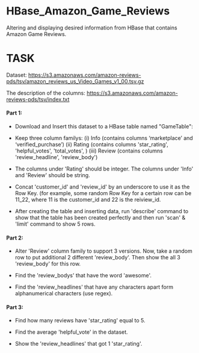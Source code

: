 # HBase_Amazon_Game_Reviews
Altering and  displaying desired information from HBase that contains Amazon Game Reviews.

# TASK

Dataset: https://s3.amazonaws.com/amazon-reviews-pds/tsv/amazon_reviews_us_Video_Games_v1_00.tsv.gz

The description of the columns: https://s3.amazonaws.com/amazon-reviews-pds/tsv/index.txt

#### Part 1:

* Download and Insert this dataset to a HBase table named "GameTable":

* Keep three column familys:
(i) Info (contains columns ‘marketplace’ and ‘verified_purchase’)
(ii) Rating (contains columns 'star_rating', 'helpful_votes', 'total_votes', )
(iii) Review (contains columns 'review_headline', 'review_body')

* The columns under 'Rating' should be integer. The columns under 'Info' and 'Review' should be string.

* Concat 'customer_id' and 'review_id' by an underscore to use it as the Row Key. (for example, some random Row Key for a certain row can be 11_22, where 11 is the customer_id and 22 is the reiview_id.

* After creating the table and inserting data, run 'describe' command to show that the table has been created perfectly and then run 'scan' & 'limit' command to show 5 rows.

#### Part 2:

* Alter 'Review' column family to support 3 versions. Now, take a random row to put additional 2 different 'review_body'. Then show the all 3 'review_body' for this row.

* Find the 'review_bodys' that have the word 'awesome'.

* Find the 'review_headlines' that have any characters apart form alphanumerical characters (use regex).

#### Part 3:

* Find how many reviews have 'star_rating' equal to 5.

* Find the average 'helpful_vote' in the dataset. 

* Show the 'review_headlines' that got 1 'star_rating'.
